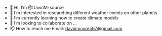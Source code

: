 - 👋 Hi, I’m @DavidM-source
- 👀 I’m interested in researching different weather events on other planets
- 🌱 I’m currently learning how to create climate models
- 💞️ I’m looking to collaborate on ...
- 📫 How to reach me Email: davidmoore597@gmail.com

<!---
DavidM-source/DavidM-source is a ✨ special ✨ repository because its `README.md` (this file) appears on your GitHub profile.
You can click the Preview link to take a look at your changes.
--->
